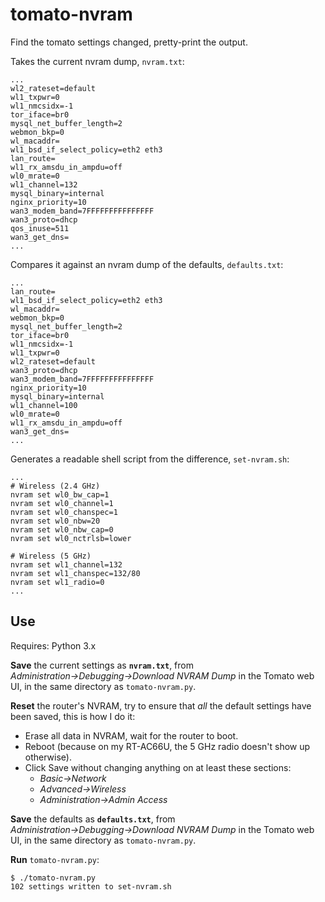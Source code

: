 # tomato-nvram

Find the tomato settings changed, pretty-print the output.

Takes the current nvram dump, `nvram.txt`:

```
...
wl2_rateset=default
wl1_txpwr=0
wl1_nmcsidx=-1
tor_iface=br0
mysql_net_buffer_length=2
webmon_bkp=0
wl_macaddr=
wl1_bsd_if_select_policy=eth2 eth3
lan_route=
wl1_rx_amsdu_in_ampdu=off
wl0_mrate=0
wl1_channel=132
mysql_binary=internal
nginx_priority=10
wan3_modem_band=7FFFFFFFFFFFFFFF
wan3_proto=dhcp
qos_inuse=511
wan3_get_dns=
...
```

Compares it against an nvram dump of the defaults, `defaults.txt`:
```
...
lan_route=
wl1_bsd_if_select_policy=eth2 eth3
wl_macaddr=
webmon_bkp=0
mysql_net_buffer_length=2
tor_iface=br0
wl1_nmcsidx=-1
wl1_txpwr=0
wl2_rateset=default
wan3_proto=dhcp
wan3_modem_band=7FFFFFFFFFFFFFFF
nginx_priority=10
mysql_binary=internal
wl1_channel=100
wl0_mrate=0
wl1_rx_amsdu_in_ampdu=off
wan3_get_dns=
...
```

Generates a readable shell script from the difference, `set-nvram.sh`:
```
...
# Wireless (2.4 GHz)
nvram set wl0_bw_cap=1
nvram set wl0_channel=1
nvram set wl0_chanspec=1
nvram set wl0_nbw=20
nvram set wl0_nbw_cap=0
nvram set wl0_nctrlsb=lower

# Wireless (5 GHz)
nvram set wl1_channel=132
nvram set wl1_chanspec=132/80
nvram set wl1_radio=0
...
```

## Use

Requires: Python 3.x

**Save** the current settings as **`nvram.txt`**, from _Administration&rarr;Debugging&rarr;Download NVRAM Dump_ in the Tomato web UI, in the same directory as `tomato-nvram.py`.

**Reset** the router's NVRAM, try to ensure that *all* the default settings have been saved, this is how I do it:
* Erase all data in NVRAM, wait for the router to boot.
* Reboot (because on my RT-AC66U, the 5 GHz radio doesn't show up otherwise).
* Click Save without changing anything on at least these sections:
  * _Basic&rarr;Network_
  * _Advanced&rarr;Wireless_
  * _Administration&rarr;Admin Access_

**Save** the defaults as **`defaults.txt`**, from _Administration&rarr;Debugging&rarr;Download NVRAM Dump_ in the Tomato web UI, in the same directory as `tomato-nvram.py`.

**Run** `tomato-nvram.py`:
```
$ ./tomato-nvram.py
102 settings written to set-nvram.sh
```